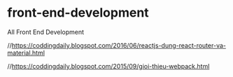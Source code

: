 # front-end-development
All Front End Development


//https://coddingdaily.blogspot.com/2016/06/reactjs-dung-react-router-va-material.html

//https://coddingdaily.blogspot.com/2015/09/gioi-thieu-webpack.html
